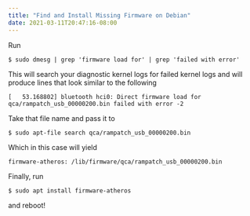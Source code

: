 ```yaml
---
title: "Find and Install Missing Firmware on Debian"
date: 2021-03-11T20:47:16-08:00
---
```


Run

```
$ sudo dmesg | grep 'firmware load for' | grep 'failed with error'
```

This will search your diagnostic kernel logs for failed kernel logs and will produce lines that look similar to the following

```
[   53.168802] bluetooth hci0: Direct firmware load for qca/rampatch_usb_00000200.bin failed with error -2
```

Take that file name and pass it to

```
$ sudo apt-file search qca/rampatch_usb_00000200.bin
```

Which in this case will yield

```
firmware-atheros: /lib/firmware/qca/rampatch_usb_00000200.bin
```

Finally, run

```
$ sudo apt install firmware-atheros
```

and reboot!

